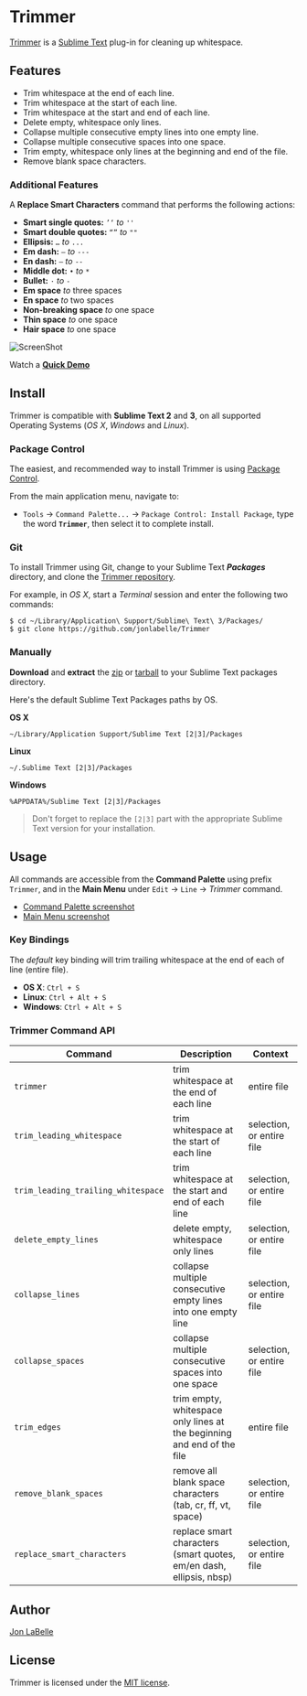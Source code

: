 Trimmer
=======

[Trimmer](http://jonlabelle.github.io/Trimmer) is a [Sublime Text](http://www.sublimetext.com) plug-in for cleaning up whitespace.

## Features

- Trim whitespace at the end of each line.
- Trim whitespace at the start of each line.
- Trim whitespace at the start and end of each line.
- Delete empty, whitespace only lines.
- Collapse multiple consecutive empty lines into one empty line.
- Collapse multiple consecutive spaces into one space.
- Trim empty, whitespace only lines at the beginning and end of the file.
- Remove blank space characters.

### Additional Features

A **Replace Smart Characters** command that performs the following actions:

* **Smart single quotes:** `’‘` *to* `''`
* **Smart double quotes:** `“”` *to* `""`
* **Ellipsis:** `…` *to* `...`
* **Em dash:** `—` *to* `---`
* **En dash:** `–` *to* `--`
* **Middle dot:** `•` *to* `*`
* **Bullet:** `·` *to* `-`
* **Em space** *to* three spaces
* **En space** *to* two spaces
* **Non-breaking space** *to* one space
* **Thin space** *to* one space
* **Hair space** *to* one space

![ScreenShot](https://raw.githubusercontent.com/jonlabelle/Trimmer/gh-pages/images/trimmer_ss_cmd_palette.png)

Watch a [**Quick Demo**](https://raw.githubusercontent.com/jonlabelle/Trimmer/gh-pages/images/trimmer_demo.gif)

## Install

Trimmer is compatible with **Sublime Text 2** and **3**, on all supported Operating
Systems (*OS X*, *Windows* and *Linux*).

### Package Control

The easiest, and recommended way to install Trimmer is using [Package Control](https://packagecontrol.io).

From the main application menu, navigate to:

- `Tools` -> `Command Palette...` -> `Package Control: Install Package`, type
  the word **`Trimmer`**, then select it to complete install.

### Git

To install Trimmer using Git, change to your Sublime Text ***Packages***
directory, and clone the [Trimmer repository](https://github.com/jonlabelle/Trimmer).

For example, in *OS X*, start a *Terminal* session and enter the following 
two commands:

	$ cd ~/Library/Application\ Support/Sublime\ Text\ 3/Packages/
	$ git clone https://github.com/jonlabelle/Trimmer

### Manually

**Download** and **extract** the [zip](https://github.com/jonlabelle/Trimmer/zipball/master)
or [tarball](https://github.com/jonlabelle/Trimmer/tarball/master) to your
Sublime Text packages directory.

Here's the default Sublime Text Packages paths by OS.

**OS X**

	~/Library/Application Support/Sublime Text [2|3]/Packages

**Linux**

	~/.Sublime Text [2|3]/Packages

**Windows**

	%APPDATA%/Sublime Text [2|3]/Packages

> Don't forget to replace the `[2|3]` part with the appropriate Sublime Text
> version for your installation.

## Usage

All commands are accessible from the **Command Palette** using prefix
`Trimmer`, and in the **Main Menu** under `Edit` -> `Line` -> *Trimmer* command.

- [Command Palette screenshot](https://raw.githubusercontent.com/jonlabelle/Trimmer/gh-pages/images/trimmer_ss_cmd_palette.png)
- [Main Menu screenshot](https://raw.githubusercontent.com/jonlabelle/Trimmer/gh-pages/images/trimmer_ss_main_menu.png)

### Key Bindings

The *default* key binding will trim trailing whitespace at the end of each of
line (entire file).

- **OS X**: `Ctrl + S`
- **Linux**: `Ctrl + Alt + S`
- **Windows**: `Ctrl + Alt + S`

### Trimmer Command API

|              Command               |                              Description                               |          Context          |
|------------------------------------|------------------------------------------------------------------------|---------------------------|
| `trimmer`                          | trim whitespace at the end of each line                                | entire file               |
| `trim_leading_whitespace`          | trim whitespace at the start of each line                              | selection, or entire file |
| `trim_leading_trailing_whitespace` | trim whitespace at the start and end of each line                      | selection, or entire file |
| `delete_empty_lines`               | delete empty, whitespace only lines                                    | selection, or entire file |
| `collapse_lines`                   | collapse multiple consecutive empty lines into one empty line          | selection, or entire file |
| `collapse_spaces`                  | collapse multiple consecutive spaces into one space                    | selection, or entire file |
| `trim_edges`                       | trim empty, whitespace only lines at the beginning and end of the file | entire file               |
| `remove_blank_spaces`              | remove all blank space characters (tab, cr, ff, vt, space)             | selection, or entire file |
| `replace_smart_characters`         | replace smart characters (smart quotes, em/en dash, ellipsis, nbsp)    | selection, or entire file |

## Author

[Jon LaBelle](http://jonlabelle.com)

## License

Trimmer is licensed under the [MIT license](http://opensource.org/licenses/MIT).
